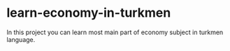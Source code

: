 # learn-economy-in-turkmen
In this project you can learn most main part of economy subject in turkmen language.
